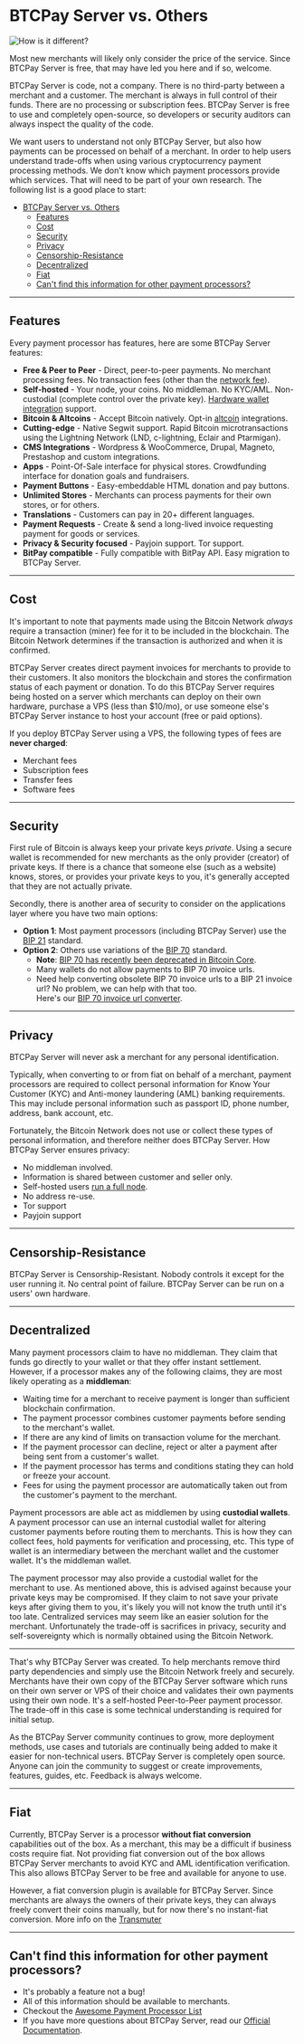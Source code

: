 # BTCPay Server vs. Others

![How is it different?](./img/BTCPay-How-Is-It-Different.png)

Most new merchants will likely only consider the price of the service. Since BTCPay Server is free, that may have led you here and if so, welcome.

BTCPay Server is code, not a company. There is no third-party between a merchant and a customer. The merchant is always in full control of their funds. There are no processing or subscription fees. BTCPay Server is free to use and completely open-source, so developers or security auditors can always inspect the quality of the code.

We want users to understand not only BTCPay Server, but also how payments can be processed on behalf of a merchant. In order to help users understand trade-offs when using various cryptocurrency payment processing methods. We don't know which payment processors provide which services. That will need to be part of your own research. The following list is a good place to start:

- [BTCPay Server vs. Others](#btcpay-server-vs-others)
  - [Features](#features)
  - [Cost](#cost)
  - [Security](#security)
  - [Privacy](#privacy)
  - [Censorship-Resistance](#censorship-resistance)
  - [Decentralized](#decentralized)
  - [Fiat](#fiat)
  - [Can't find this information for other payment processors?](#cant-find-this-information-for-other-payment-processors)

----

## Features

Every payment processor has features, here are some BTCPay Server features:

* **Free & Peer to Peer** - Direct, peer-to-peer payments. No merchant processing fees. No transaction fees (other than the [network fee](https://en.bitcoin.it/wiki/Miner_fees)).
* **Self-hosted** - Your node, your coins. No middleman. No KYC/AML. Non-custodial (complete control over the private key). [Hardware wallet integration](https://docs.btcpayserver.org/Vault/) support.
* **Bitcoin & Altcoins** - Accept Bitcoin natively. Opt-in [altcoin](https://docs.btcpayserver.org/FAQ/FAQ-Altcoin/) integrations.
* **Cutting-edge** - Native Segwit support. Rapid Bitcoin microtransactions using the Lightning Network (LND, c-lightning, Eclair and Ptarmigan).
* **CMS Integrations** - Wordpress & WooCommerce, Drupal, Magneto, Prestashop and custom integrations.
* **Apps** - Point-Of-Sale interface for physical stores. Crowdfunding interface for donation goals and fundraisers.
* **Payment Buttons** - Easy-embeddable HTML donation and pay buttons.
* **Unlimited Stores** - Merchants can process payments for their own stores, or for others.
* **Translations** - Customers can pay in 20+ different languages.
* **Payment Requests** - Create & send a long-lived invoice requesting payment for goods or services.
* **Privacy & Security focused** - Payjoin support. Tor support. 
* **BitPay compatible** - Fully compatible with BitPay API. Easy migration to BTCPay Server.

----

## Cost

It's important to note that payments made using the Bitcoin Network *always* require a transaction (miner) fee for it to be included in the blockchain. The Bitcoin Network determines if the transaction is authorized and when it is confirmed.

BTCPay Server creates direct payment invoices for merchants to provide to their customers. It also monitors the blockchain and stores the confirmation status of each payment or donation. To do this BTCPay Server requires being hosted on a server which merchants can deploy on their own hardware, purchase a VPS (less than $10/mo), or use someone else's BTCPay Server instance to host your account (free or paid options).

If you deploy BTCPay Server using a VPS, the following types of fees are **never charged**:

* Merchant fees
* Subscription fees
* Transfer fees
* Software fees

----

## Security

First rule of Bitcoin is always keep your private keys *private*. Using a secure wallet is recommended for new merchants as the only provider (creator) of private keys. If there is a chance that someone else (such as a website) knows, stores, or provides your private keys to you, it's generally accepted that they are not actually private.

Secondly, there is another area of security to consider on the applications layer where you have two main options:

* **Option 1**: Most payment processors (including BTCPay Server) use the [BIP 21][1] standard.
* **Option 2**: Others use variations of the [BIP 70][2] standard.
     * **Note**: [BIP 70 has recently been deprecated in Bitcoin Core][3].
     * Many wallets do not allow payments to BIP 70 invoice urls.
     * Need help converting obsolete BIP 70 invoice urls to a BIP 21 invoice url? No problem, we can help with that too.<br>Here's our [BIP 70 invoice url converter][4].

----

## Privacy

BTCPay Server will never ask a merchant for any personal identification.

Typically, when converting to or from fiat on behalf of a merchant, payment processors are required to collect personal information for Know Your Customer (KYC) and Anti-money laundering (AML) banking requirements. This may include personal information such as passport ID, phone number, address, bank account, etc.

Fortunately, the Bitcoin Network does not use or collect these types of personal information, and therefore neither does BTCPay Server. 
How BTCPay Server ensures privacy:

* No middleman involved.
* Information is shared between customer and seller only.
* Self-hosted users [run a full node][5].
* No address re-use.
* Tor support
* Payjoin support

----

## Censorship-Resistance

BTCPay Server is Censorship-Resistant. Nobody controls it except for the user running it. No central point of failure.
BTCPay Server can be run on a users' own hardware.

----

## Decentralized

Many payment processors claim to have no middleman. They claim that funds go directly to your wallet or that they offer instant settlement.
However, if a processor makes any of the following claims, they are most likely operating as a **middleman**:

* Waiting time for a merchant to receive payment is longer than sufficient blockchain confirmation.
* The payment processor combines customer payments before sending to the merchant's wallet.
* If there are any kind of limits on transaction volume for the merchant.
* If the payment processor can decline, reject or alter a payment after being sent from a customer's wallet.
* If the payment processor has terms and conditions stating they can hold or freeze your account.
* Fees for using the payment processor are automatically taken out from the customer's payment to the merchant.

Payment processors are able act as middlemen by using **custodial wallets**. A payment processor can use an internal custodial wallet for altering customer payments before routing them to merchants. This is how they can collect fees, hold payments for verification and processing, etc. This type of wallet is an intermediary between the merchant wallet and the customer wallet. It's the middleman wallet.

The payment processor may also provide a custodial wallet for the merchant to use. As mentioned above, this is advised against because your private keys may be compromised. If they claim to not save your private keys after giving them to you, it's likely you will not know the truth until it's too late. Centralized services may seem like an easier solution for the merchant. Unfortunately the trade-off is sacrifices in privacy, security and self-sovereignty which is normally obtained using the Bitcoin Network.

----

That's why BTCPay Server was created. To help merchants remove third party dependencies and simply use the Bitcoin Network freely and securely. Merchants have their own copy of the BTCPay Server software which runs on their own server or VPS of their choice and validates their own payments using their own node. It's a self-hosted Peer-to-Peer payment processor. The trade-off in this case is some technical understanding is required for initial setup.

As the BTCPay Server community continues to grow, more deployment methods, use cases and tutorials are continually being added to make it easier for non-technical users. BTCPay Server is completely open source. Anyone can join the community to suggest or create improvements, features, guides, etc. Feedback is always welcome.

----

## Fiat

Currently, BTCPay Server is a processor **without fiat conversion** capabilities out of the box. As a merchant, this may be a difficult if business costs require fiat. Not providing fiat conversion out of the box allows BTCPay Server merchants to avoid KYC and AML identification verification. This also allows BTCPay Server to be free and available for anyone to use.

However, a fiat conversion plugin is available for BTCPay Server. Since merchants are always the owners of their private keys, they can always freely convert their coins manually, but for now there's no instant-fiat conversion. More info on the [Transmuter](https://github.com/btcpayserver/btcTransmuter)

----

## Can't find this information for other payment processors?

* It's probably a feature not a bug!
* All of this information should be available to merchants.
* Checkout the [Awesome Payment Processor List](https://github.com/alexk111/awesome-bitcoin-payment-processors)
* If you have more questions about BTCPay Server, read our [Official Documentation][7].

[1]: https://github.com/bitcoin/bips/blob/master/bip-0021.mediawiki
[2]: https://github.com/bitcoin/bips/blob/master/bip-0070.mediawiki
[3]: https://github.com/bitcoin/bitcoin/pull/14451
[4]: https://mainnet.demo.btcpayserver.org/translate
[5]: https://en.bitcoin.it/wiki/Why_Your_Business_Should_Use_a_Full_Node_to_Accept_Bitcoin
[6]: https://howtoacceptcrypto.com/chart/
[7]: https://docs.btcpayserver.org/
